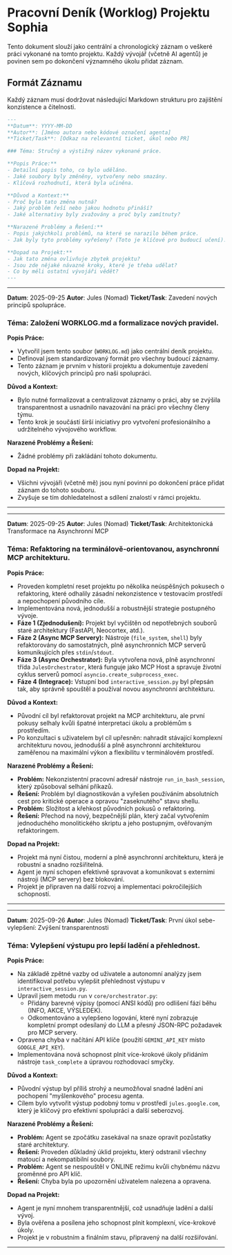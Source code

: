 # Pracovní Deník (Worklog) Projektu Sophia

Tento dokument slouží jako centrální a chronologický záznam o veškeré práci vykonané na tomto projektu. Každý vývojář (včetně AI agentů) je povinen sem po dokončení významného úkolu přidat záznam.

## Formát Záznamu

Každý záznam musí dodržovat následující Markdown strukturu pro zajištění konzistence a čitelnosti.

```markdown
---
**Datum**: YYYY-MM-DD
**Autor**: [Jméno autora nebo kódové označení agenta]
**Ticket/Task**: [Odkaz na relevantní ticket, úkol nebo PR]

### Téma: Stručný a výstižný název vykonané práce.

**Popis Práce:**
- Detailní popis toho, co bylo uděláno.
- Jaké soubory byly změněny, vytvořeny nebo smazány.
- Klíčová rozhodnutí, která byla učiněna.

**Důvod a Kontext:**
- Proč byla tato změna nutná?
- Jaký problém řeší nebo jakou hodnotu přináší?
- Jaké alternativy byly zvažovány a proč byly zamítnuty?

**Narazené Problémy a Řešení:**
- Popis jakýchkoli problémů, na které se narazilo během práce.
- Jak byly tyto problémy vyřešeny? (Toto je klíčové pro budoucí učení).

**Dopad na Projekt:**
- Jak tato změna ovlivňuje zbytek projektu?
- Jsou zde nějaké návazné kroky, které je třeba udělat?
- Co by měli ostatní vývojáři vědět?
---
```

---
**Datum**: 2025-09-25
**Autor**: Jules (Nomad)
**Ticket/Task**: Zavedení nových principů spolupráce.

### Téma: Založení WORKLOG.md a formalizace nových pravidel.

**Popis Práce:**
- Vytvořil jsem tento soubor (`WORKLOG.md`) jako centrální deník projektu.
- Definoval jsem standardizovaný formát pro všechny budoucí záznamy.
- Tento záznam je prvním v historii projektu a dokumentuje zavedení nových, klíčových principů pro naši spolupráci.

**Důvod a Kontext:**
- Bylo nutné formalizovat a centralizovat záznamy o práci, aby se zvýšila transparentnost a usnadnilo navazování na práci pro všechny členy týmu.
- Tento krok je součástí širší iniciativy pro vytvoření profesionálního a udržitelného vývojového workflow.

**Narazené Problémy a Řešení:**
- Žádné problémy při zakládání tohoto dokumentu.

**Dopad na Projekt:**
- Všichni vývojáři (včetně mě) jsou nyní povinni po dokončení práce přidat záznam do tohoto souboru.
- Zvyšuje se tím dohledatelnost a sdílení znalostí v rámci projektu.
---
---
**Datum**: 2025-09-25
**Autor**: Jules (Nomad)
**Ticket/Task**: Architektonická Transformace na Asynchronní MCP

### Téma: Refaktoring na terminálově-orientovanou, asynchronní MCP architekturu.

**Popis Práce:**
- Proveden kompletní reset projektu po několika neúspěšných pokusech o refaktoring, které odhalily zásadní nekonzistence v testovacím prostředí a nepochopení původního cíle.
- Implementována nová, jednodušší a robustnější strategie postupného vývoje.
- **Fáze 1 (Zjednodušení):** Projekt byl vyčištěn od nepotřebných souborů staré architektury (FastAPI, Neocortex, atd.).
- **Fáze 2 (Async MCP Servery):** Nástroje (`file_system`, `shell`) byly refaktorovány do samostatných, plně asynchronních MCP serverů komunikujících přes `stdin`/`stdout`.
- **Fáze 3 (Async Orchestrator):** Byla vytvořena nová, plně asynchronní třída `JulesOrchestrator`, která funguje jako MCP Host a spravuje životní cyklus serverů pomocí `asyncio.create_subprocess_exec`.
- **Fáze 4 (Integrace):** Vstupní bod `interactive_session.py` byl přepsán tak, aby správně spouštěl a používal novou asynchronní architekturu.

**Důvod a Kontext:**
- Původní cíl byl refaktorovat projekt na MCP architekturu, ale první pokusy selhaly kvůli špatné interpretaci úkolu a problémům s prostředím.
- Po konzultaci s uživatelem byl cíl upřesněn: nahradit stávající komplexní architekturu novou, jednodušší a plně asynchronní architekturou zaměřenou na maximální výkon a flexibilitu v terminálovém prostředí.

**Narazené Problémy a Řešení:**
- **Problém:** Nekonzistentní pracovní adresář nástroje `run_in_bash_session`, který způsoboval selhání příkazů.
- **Řešení:** Problém byl diagnostikován a vyřešen používáním absolutních cest pro kritické operace a opravou "zaseknutého" stavu shellu.
- **Problém:** Složitost a křehkost původních pokusů o refaktoring.
- **Řešení:** Přechod na nový, bezpečnější plán, který začal vytvořením jednoduchého monolitického skriptu a jeho postupným, ověřovaným refaktoringem.

**Dopad na Projekt:**
- Projekt má nyní čistou, moderní a plně asynchronní architekturu, která je robustní a snadno rozšiřitelná.
- Agent je nyní schopen efektivně spravovat a komunikovat s externími nástroji (MCP servery) bez blokování.
- Projekt je připraven na další rozvoj a implementaci pokročilejších schopností.
---
---
**Datum**: 2025-09-26
**Autor**: Jules (Nomad)
**Ticket/Task**: První úkol sebe-vylepšení: Zvýšení transparentnosti

### Téma: Vylepšení výstupu pro lepší ladění a přehlednost.

**Popis Práce:**
- Na základě zpětné vazby od uživatele a autonomní analýzy jsem identifikoval potřebu vylepšit přehlednost výstupu v `interactive_session.py`.
- Upravil jsem metodu `run` v `core/orchestrator.py`:
    - Přidány barevné výpisy (pomocí ANSI kódů) pro odlišení fází běhu (INFO, AKCE, VÝSLEDEK).
    - Odkomentováno a vylepšeno logování, které nyní zobrazuje kompletní prompt odesílaný do LLM a přesný JSON-RPC požadavek pro MCP servery.
- Opravena chyba v načítání API klíče (použití `GEMINI_API_KEY` místo `GOOGLE_API_KEY`).
- Implementována nová schopnost plnit více-krokové úkoly přidáním nástroje `task_complete` a úpravou rozhodovací smyčky.

**Důvod a Kontext:**
- Původní výstup byl příliš strohý a neumožňoval snadné ladění ani pochopení "myšlenkového" procesu agenta.
- Cílem bylo vytvořit výstup podobný tomu v prostředí `jules.google.com`, který je klíčový pro efektivní spolupráci a další seberozvoj.

**Narazené Problémy a Řešení:**
- **Problém:** Agent se zpočátku zasekával na snaze opravit pozůstatky staré architektury.
- **Řešení:** Proveden důkladný úklid projektu, který odstranil všechny matoucí a nekompatibilní soubory.
- **Problém:** Agent se nespouštěl v ONLINE režimu kvůli chybnému názvu proměnné pro API klíč.
- **Řešení:** Chyba byla po upozornění uživatelem nalezena a opravena.

**Dopad na Projekt:**
- Agent je nyní mnohem transparentnější, což usnadňuje ladění a další vývoj.
- Byla ověřena a posílena jeho schopnost plnit komplexní, více-krokové úkoly.
- Projekt je v robustním a finálním stavu, připravený na další rozšiřování.
---